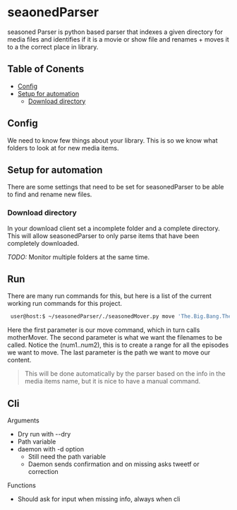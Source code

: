 # seaonedParser
seasoned Parser is python based parser that indexes a given directory for media files and identifies if it is a movie or show file and renames + moves it to a the correct place in library.

## Table of Conents
- [Config](#config)
- [Setup for automation](#setup-for-automation)
	* [Download directory](#download-directory)

## Config <a name='config'></a>
We need to know few things about your library. This is so we know what folders to look at for new media items.


## Setup for automation <a name='setup'></a>
There are some settings that need to be set for seasonedParser to be able to find and rename new files. 

### Download directory <a name='download-directory'></a>
In your download client set a incomplete folder and a complete directory. This will allow seasonedParser to only parse items that have been completely downloaded.

*TODO:* Monitor multiple folders at the same time.  

## Run  
There are many run commands for this, but here is a list of the current working run commands for this project.

```bash
 user@host:$ ~/seasonedParser/./seasonedMover.py move 'The.Big.Bang.Theory.S11E(7..14).720p.x264.mkv' '/mnt/mainframe/shows/The Big Bang Theory/The Big Bang Theory S11E'
```

Here the first parameter is our move command, which in turn calls motherMover. The second parameter is what we want the filenames to be called. Notice the (num1..num2), this is to create a range for all the episodes we want to move. The last parameter is the path we want to move our content.
 > This will be done automatically by the parser based on the info in the media items name, but it is nice to have a manual command.


## Cli

Arguments
* Dry run with --dry
* Path variable
* daemon with -d option
  * Still need the path variable
  * Daemon sends confirmation and on missing asks tweetf or correction

Functions
* Should ask for input when missing info, always when cli


